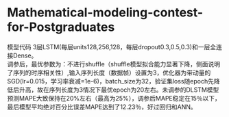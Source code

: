 # Mathematical-modeling-contest-for-Postgraduates
模型代码
3层LSTM(每层units128,256,128，每层dropout0.3,0.5,0.3)和一层全连接Dense。  
调参后，最优参数为：不进行shuffle（shuffle模型拟合能力显著下降，侧面说明了序列的时序相关性）,输入序列长度（数据帧）设置为3，优化器为带动量的SGD(lr=0.015，学习率衰减=1e-6)，batch_size为32，验证集loss随epoch先降低后升高，故在序列长度为3情况下最优epoch为20左右。未调参的DLSTM模型预测MAPE大致保持在20%左右（最高为25%），调参后MAPE稳定在15％以下，最后模型平均绝对百分比误差MAPE达到了12.23％，好过回归和ANN。
